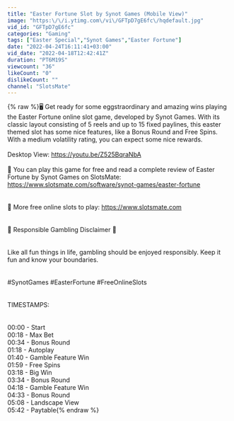 ```yaml
---
title: "Easter Fortune Slot by Synot Games (Mobile View)"
image: "https:\/\/i.ytimg.com\/vi\/GFTpD7gE6fc\/hqdefault.jpg"
vid_id: "GFTpD7gE6fc"
categories: "Gaming"
tags: ["Easter Special","Synot Games","Easter Fortune"]
date: "2022-04-24T16:11:41+03:00"
vid_date: "2022-04-18T12:42:41Z"
duration: "PT6M19S"
viewcount: "36"
likeCount: "0"
dislikeCount: ""
channel: "SlotsMate"
---
```

{% raw %}🖥️  Get ready for some eggstraordinary and amazing wins playing  the Easter Fortune online slot game, developed by Synot Games. With its classic layout consisting of 5 reels and up to 15 fixed paylines, this easter themed slot has some nice features, like a Bonus Round and Free Spins. With a medium volatility rating, you can expect some nice rewards. <br /><br />Desktop View: <a rel="nofollow" target="blank" href="https://youtu.be/Z525BqraNbA">https://youtu.be/Z525BqraNbA</a><br /><br />🎰 You can play this game for free and read a complete review of  Easter Fortune by Synot Games on SlotsMate: <a rel="nofollow" target="blank" href="https://www.slotsmate.com/software/synot-games/easter-fortune">https://www.slotsmate.com/software/synot-games/easter-fortune</a><br /><br /><br />🎲 More free online slots to play: <a rel="nofollow" target="blank" href="https://www.slotsmate.com">https://www.slotsmate.com</a><br /><br /><br />🔞 Responsible Gambling Disclaimer 💸<br /><br /><br />Like all fun things in life, gambling should be enjoyed responsibly. Keep it fun and know your boundaries. <br /><br /><br />#SynotGames #EasterFortune #FreeOnlineSlots<br /><br /><br />TIMESTAMPS:<br /><br /><br />00:00 - Start<br />00:18 - Max Bet <br />00:34 - Bonus Round<br />01:18 - Autoplay<br />01:40 - Gamble Feature Win <br />01:59 - Free Spins<br />03:18 - Big Win<br />03:34 - Bonus Round<br />04:18 - Gamble Feature Win<br />04:33 - Bonus Round<br />05:08 - Landscape View  <br />05:42 - Paytable{% endraw %}
